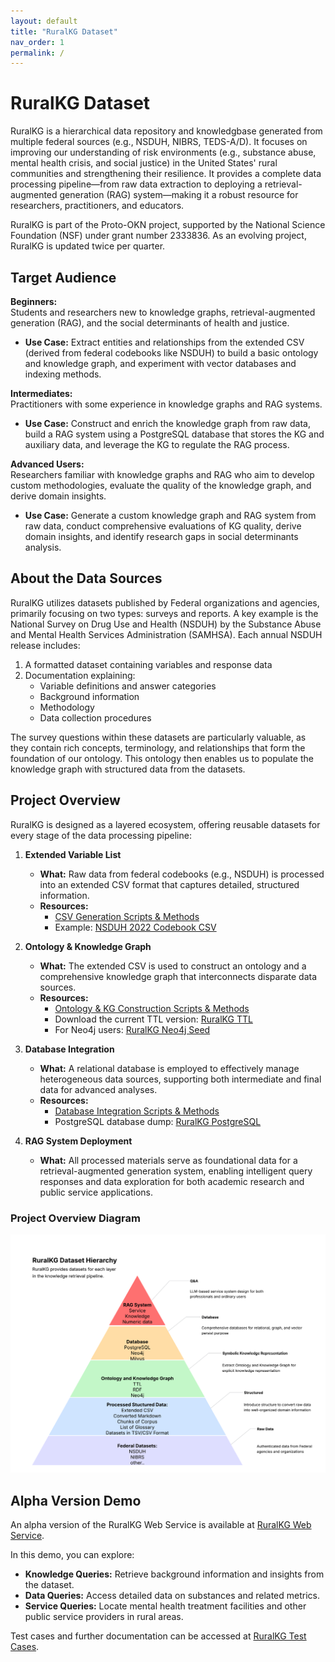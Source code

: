```yaml
---
layout: default
title: "RuralKG Dataset"
nav_order: 1
permalink: /
---
```


# RuralKG Dataset

RuralKG is a hierarchical data repository and knowledgbase generated from multiple federal sources (e.g., NSDUH, NIBRS, TEDS-A/D). It focuses on improving our understanding of risk environments (e.g., substance abuse, mental health crisis, and social justice) in the United States' rural communities and strengthening their resilience. It provides a complete data processing pipeline—from raw data extraction to deploying a retrieval-augmented generation (RAG) system—making it a robust resource for researchers, practitioners, and educators.

RuralKG is part of the Proto-OKN project, supported by the National Science Foundation (NSF) under grant number 2333836. As an evolving project, RuralKG is updated twice per quarter.

## Target Audience

**Beginners:**  
Students and researchers new to knowledge graphs, retrieval-augmented generation (RAG), and the social determinants of health and justice.  
- **Use Case:** Extract entities and relationships from the extended CSV (derived from federal codebooks like NSDUH) to build a basic ontology and knowledge graph, and experiment with vector databases and indexing methods.

**Intermediates:**  
Practitioners with some experience in knowledge graphs and RAG systems.  
- **Use Case:** Construct and enrich the knowledge graph from raw data, build a RAG system using a PostgreSQL database that stores the KG and auxiliary data, and leverage the KG to regulate the RAG process.

**Advanced Users:**  
Researchers familiar with knowledge graphs and RAG who aim to develop custom methodologies, evaluate the quality of the knowledge graph, and derive domain insights.
- **Use Case:** Generate a custom knowledge graph and RAG system from raw data, conduct comprehensive evaluations of KG quality, derive domain insights, and identify research gaps in social determinants analysis.

## About the Data Sources

RuralKG utilizes datasets published by Federal organizations and agencies, primarily focusing on two types: surveys and reports. A key example is the National Survey on Drug Use and Health (NSDUH) by the Substance Abuse and Mental Health Services Administration (SAMHSA). Each annual NSDUH release includes:

1. A formatted dataset containing variables and response data
2. Documentation explaining:
   - Variable definitions and answer categories
   - Background information
   - Methodology
   - Data collection procedures

The survey questions within these datasets are particularly valuable, as they contain rich concepts, terminology, and relationships that form the foundation of our ontology. This ontology then enables us to populate the knowledge graph with structured data from the datasets.

## Project Overview

RuralKG is designed as a layered ecosystem, offering reusable datasets for every stage of the data processing pipeline:

1. **Extended Variable List**  
   - **What:** Raw data from federal codebooks (e.g., NSDUH) is processed into an extended CSV format that captures detailed, structured information.
   - **Resources:**  
     - [CSV Generation Scripts & Methods](02-beginner-pdf-parsing.md)  
     - Example: [NSDUH 2022 Codebook CSV](data/nsduh_2022_codebook.csv)

2. **Ontology & Knowledge Graph**  
   - **What:** The extended CSV is used to construct an ontology and a comprehensive knowledge graph that interconnects disparate data sources.
   - **Resources:**  
     - [Ontology & KG Construction Scripts & Methods](03-ontology-construction.md)  
     - Download the current TTL version: [RuralKG TTL](data/rural_kg.ttl)  
     - For Neo4j users: [RuralKG Neo4j Seed](data/nsduh.dump)

3. **Database Integration**  
   - **What:** A relational database is employed to effectively manage heterogeneous data sources, supporting both intermediate and final data for advanced analyses.
   - **Resources:**  
     - [Database Integration Scripts & Methods](04-advanced-knowledge-graph-database.md)
     - PostgreSQL database dump: [RuralKG PostgreSQL](data/okndb0123.tar)

4. **RAG System Deployment**  
   - **What:** All processed materials serve as foundational data for a retrieval-augmented generation system, enabling intelligent query responses and data exploration for both academic research and public service applications.


### Project Overview Diagram

![Project overview diagram](media/DCL.png)

## Alpha Version Demo

An alpha version of the RuralKG Web Service is available at [RuralKG Web Service](http://52.170.155.134:8050/).

In this demo, you can explore:
- **Knowledge Queries:** Retrieve background information and insights from the dataset.
- **Data Queries:** Access detailed data on substances and related metrics.
- **Service Queries:** Locate mental health treatment facilities and other public service providers in rural areas.

Test cases and further documentation can be accessed at [RuralKG Test Cases](data/test_case.csv).